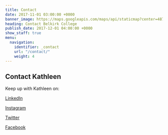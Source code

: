 ```yaml
---
title: Contact
date: 2017-11-01 03:00:00 +0000
banner_image: https://maps.googleapis.com/maps/api/staticmap?center=487+university+ave,+new+york+city&zoom=12&scale=2&size=600x290&maptype=satellite&format=png&visual_refresh=true&markers=size:mid%7Ccolor:0xff0000%7Clabel:1%7C500+university+ave,+new+york+city
heading: Contact Belkirk College
publish_date: 2017-12-01 04:00:00 +0000
show_staff: true
menu:
  navigation:
    identifier: _contact
    url: "/contact/"
    weight: 4
---
```

## Contact Kathleen

Keep up with Kathleen on:

[LinkedIn](https://www.linkedin.com/in/kmdenta/)

[Instagram](https://www.instagram.com/kathleenmhill/)

[Twitter](https://twitter.com/KathleenMHill)

[Facebook](https://www.facebook.com/kmdenta)